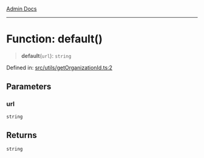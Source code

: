 [Admin Docs](/)

***

# Function: default()

> **default**(`url`): `string`

Defined in: [src/utils/getOrganizationId.ts:2](https://github.com/abhassen44/talawa-admin/blob/bb7b6d5252385a81ad100b897eb0cba4f7ba10d2/src/utils/getOrganizationId.ts#L2)

## Parameters

### url

`string`

## Returns

`string`
